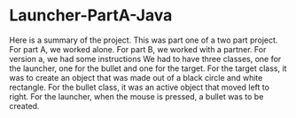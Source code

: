 # Launcher-PartA-Java
Here is a summary of the project.
This was part one of a two part project. For part A, we worked alone. For part B, we worked with a partner.
For version a, we had some instructions
We had to have three classes, one for the launcher, one for the bullet and one for the target.
For the target class, it was to create an object that was made out of a black circle and white rectangle. 
For the bullet class, it was an active object that moved left to right. 
For the launcher, when the mouse is pressed, a bullet was to be created.
